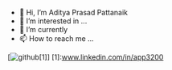 - 👋 Hi, I’m Aditya Prasad Pattanaik
- 👀 I’m interested in ...
- 🌱 I’m currently  
- 📫 How to reach me ...

<!---
app3200/app3200 is a ✨ special ✨ repository because its `README.md` (this file) appears on your GitHub profile.
You can click the Preview link to take a look at your changes.
--->
[![github](<img src="https://img.icons8.com/external-justicon-flat-justicon/64/000000/external-linkedin-social-media-justicon-flat-justicon.png"/>)[1]]
[1]:www.linkedin.com/in/app3200
